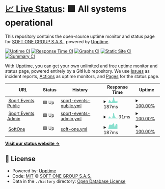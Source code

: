 # [📈 Live Status](https://Soft-One.github.io/status): <!--live status--> **🟩 All systems operational**

This repository contains the open-source uptime monitor and status page for [SOFT ONE GROUP S.A.S.](www.softone.com.co), powered by [Upptime](https://github.com/upptime/upptime).

[![Uptime CI](https://github.com/Soft-One/status/workflows/Uptime%20CI/badge.svg)](https://github.com/Soft-One/status/actions?query=workflow%3A%22Uptime+CI%22)
[![Response Time CI](https://github.com/Soft-One/status/workflows/Response%20Time%20CI/badge.svg)](https://github.com/Soft-One/status/actions?query=workflow%3A%22Response+Time+CI%22)
[![Graphs CI](https://github.com/Soft-One/status/workflows/Graphs%20CI/badge.svg)](https://github.com/Soft-One/status/actions?query=workflow%3A%22Graphs+CI%22)
[![Static Site CI](https://github.com/Soft-One/status/workflows/Static%20Site%20CI/badge.svg)](https://github.com/Soft-One/status/actions?query=workflow%3A%22Static+Site+CI%22)
[![Summary CI](https://github.com/Soft-One/status/workflows/Summary%20CI/badge.svg)](https://github.com/Soft-One/status/actions?query=workflow%3A%22Summary+CI%22)

With [Upptime](https://upptime.js.org), you can get your own unlimited and free uptime monitor and status page, powered entirely by a GitHub repository. We use [Issues](https://github.com/Soft-One/status/issues) as incident reports, [Actions](https://github.com/Soft-One/status/actions) as uptime monitors, and [Pages](https://Soft-One.github.io/status) for the status page.

<!--start: status pages-->
<!-- This summary is generated by Upptime (https://github.com/upptime/upptime) -->
<!-- Do not edit this manually, your changes will be overwritten -->
<!-- prettier-ignore -->
| URL | Status | History | Response Time | Uptime |
| --- | ------ | ------- | ------------- | ------ |
| <img alt="" src="https://icons.duckduckgo.com/ip3/sportevents.com.co.ico" height="13"> [Sport Events Public](https://sportevents.com.co/home) | 🟩 Up | [sport-events-public.yml](https://github.com/Soft-One/status/commits/HEAD/history/sport-events-public.yml) | <details><summary><img alt="Response time graph" src="./graphs/sport-events-public/response-time-week.png" height="20"> 187ms</summary><br><a href="https://Soft-One.github.io/status/history/sport-events-public"><img alt="Response time 162" src="https://img.shields.io/endpoint?url=https%3A%2F%2Fraw.githubusercontent.com%2FSoft-One%2Fstatus%2FHEAD%2Fapi%2Fsport-events-public%2Fresponse-time.json"></a><br><a href="https://Soft-One.github.io/status/history/sport-events-public"><img alt="24-hour response time 303" src="https://img.shields.io/endpoint?url=https%3A%2F%2Fraw.githubusercontent.com%2FSoft-One%2Fstatus%2FHEAD%2Fapi%2Fsport-events-public%2Fresponse-time-day.json"></a><br><a href="https://Soft-One.github.io/status/history/sport-events-public"><img alt="7-day response time 187" src="https://img.shields.io/endpoint?url=https%3A%2F%2Fraw.githubusercontent.com%2FSoft-One%2Fstatus%2FHEAD%2Fapi%2Fsport-events-public%2Fresponse-time-week.json"></a><br><a href="https://Soft-One.github.io/status/history/sport-events-public"><img alt="30-day response time 180" src="https://img.shields.io/endpoint?url=https%3A%2F%2Fraw.githubusercontent.com%2FSoft-One%2Fstatus%2FHEAD%2Fapi%2Fsport-events-public%2Fresponse-time-month.json"></a><br><a href="https://Soft-One.github.io/status/history/sport-events-public"><img alt="1-year response time 157" src="https://img.shields.io/endpoint?url=https%3A%2F%2Fraw.githubusercontent.com%2FSoft-One%2Fstatus%2FHEAD%2Fapi%2Fsport-events-public%2Fresponse-time-year.json"></a></details> | <details><summary><a href="https://Soft-One.github.io/status/history/sport-events-public">100.00%</a></summary><a href="https://Soft-One.github.io/status/history/sport-events-public"><img alt="All-time uptime 99.93%" src="https://img.shields.io/endpoint?url=https%3A%2F%2Fraw.githubusercontent.com%2FSoft-One%2Fstatus%2FHEAD%2Fapi%2Fsport-events-public%2Fuptime.json"></a><br><a href="https://Soft-One.github.io/status/history/sport-events-public"><img alt="24-hour uptime 100.00%" src="https://img.shields.io/endpoint?url=https%3A%2F%2Fraw.githubusercontent.com%2FSoft-One%2Fstatus%2FHEAD%2Fapi%2Fsport-events-public%2Fuptime-day.json"></a><br><a href="https://Soft-One.github.io/status/history/sport-events-public"><img alt="7-day uptime 100.00%" src="https://img.shields.io/endpoint?url=https%3A%2F%2Fraw.githubusercontent.com%2FSoft-One%2Fstatus%2FHEAD%2Fapi%2Fsport-events-public%2Fuptime-week.json"></a><br><a href="https://Soft-One.github.io/status/history/sport-events-public"><img alt="30-day uptime 100.00%" src="https://img.shields.io/endpoint?url=https%3A%2F%2Fraw.githubusercontent.com%2FSoft-One%2Fstatus%2FHEAD%2Fapi%2Fsport-events-public%2Fuptime-month.json"></a><br><a href="https://Soft-One.github.io/status/history/sport-events-public"><img alt="1-year uptime 99.99%" src="https://img.shields.io/endpoint?url=https%3A%2F%2Fraw.githubusercontent.com%2FSoft-One%2Fstatus%2FHEAD%2Fapi%2Fsport-events-public%2Fuptime-year.json"></a></details>
| <img alt="" src="https://icons.duckduckgo.com/ip3/sportevents.com.co.ico" height="13"> [Sport Events Admin](https://sportevents.com.co/admin/#/login) | 🟩 Up | [sport-events-admin.yml](https://github.com/Soft-One/status/commits/HEAD/history/sport-events-admin.yml) | <details><summary><img alt="Response time graph" src="./graphs/sport-events-admin/response-time-week.png" height="20"> 31ms</summary><br><a href="https://Soft-One.github.io/status/history/sport-events-admin"><img alt="Response time 28" src="https://img.shields.io/endpoint?url=https%3A%2F%2Fraw.githubusercontent.com%2FSoft-One%2Fstatus%2FHEAD%2Fapi%2Fsport-events-admin%2Fresponse-time.json"></a><br><a href="https://Soft-One.github.io/status/history/sport-events-admin"><img alt="24-hour response time 67" src="https://img.shields.io/endpoint?url=https%3A%2F%2Fraw.githubusercontent.com%2FSoft-One%2Fstatus%2FHEAD%2Fapi%2Fsport-events-admin%2Fresponse-time-day.json"></a><br><a href="https://Soft-One.github.io/status/history/sport-events-admin"><img alt="7-day response time 31" src="https://img.shields.io/endpoint?url=https%3A%2F%2Fraw.githubusercontent.com%2FSoft-One%2Fstatus%2FHEAD%2Fapi%2Fsport-events-admin%2Fresponse-time-week.json"></a><br><a href="https://Soft-One.github.io/status/history/sport-events-admin"><img alt="30-day response time 30" src="https://img.shields.io/endpoint?url=https%3A%2F%2Fraw.githubusercontent.com%2FSoft-One%2Fstatus%2FHEAD%2Fapi%2Fsport-events-admin%2Fresponse-time-month.json"></a><br><a href="https://Soft-One.github.io/status/history/sport-events-admin"><img alt="1-year response time 27" src="https://img.shields.io/endpoint?url=https%3A%2F%2Fraw.githubusercontent.com%2FSoft-One%2Fstatus%2FHEAD%2Fapi%2Fsport-events-admin%2Fresponse-time-year.json"></a></details> | <details><summary><a href="https://Soft-One.github.io/status/history/sport-events-admin">100.00%</a></summary><a href="https://Soft-One.github.io/status/history/sport-events-admin"><img alt="All-time uptime 99.93%" src="https://img.shields.io/endpoint?url=https%3A%2F%2Fraw.githubusercontent.com%2FSoft-One%2Fstatus%2FHEAD%2Fapi%2Fsport-events-admin%2Fuptime.json"></a><br><a href="https://Soft-One.github.io/status/history/sport-events-admin"><img alt="24-hour uptime 100.00%" src="https://img.shields.io/endpoint?url=https%3A%2F%2Fraw.githubusercontent.com%2FSoft-One%2Fstatus%2FHEAD%2Fapi%2Fsport-events-admin%2Fuptime-day.json"></a><br><a href="https://Soft-One.github.io/status/history/sport-events-admin"><img alt="7-day uptime 100.00%" src="https://img.shields.io/endpoint?url=https%3A%2F%2Fraw.githubusercontent.com%2FSoft-One%2Fstatus%2FHEAD%2Fapi%2Fsport-events-admin%2Fuptime-week.json"></a><br><a href="https://Soft-One.github.io/status/history/sport-events-admin"><img alt="30-day uptime 100.00%" src="https://img.shields.io/endpoint?url=https%3A%2F%2Fraw.githubusercontent.com%2FSoft-One%2Fstatus%2FHEAD%2Fapi%2Fsport-events-admin%2Fuptime-month.json"></a><br><a href="https://Soft-One.github.io/status/history/sport-events-admin"><img alt="1-year uptime 99.99%" src="https://img.shields.io/endpoint?url=https%3A%2F%2Fraw.githubusercontent.com%2FSoft-One%2Fstatus%2FHEAD%2Fapi%2Fsport-events-admin%2Fuptime-year.json"></a></details>
| <img alt="" src="https://icons.duckduckgo.com/ip3/softone.com.co.ico" height="13"> [SoftOne](https://softone.com.co/) | 🟩 Up | [soft-one.yml](https://github.com/Soft-One/status/commits/HEAD/history/soft-one.yml) | <details><summary><img alt="Response time graph" src="./graphs/soft-one/response-time-week.png" height="20"> 187ms</summary><br><a href="https://Soft-One.github.io/status/history/soft-one"><img alt="Response time 121" src="https://img.shields.io/endpoint?url=https%3A%2F%2Fraw.githubusercontent.com%2FSoft-One%2Fstatus%2FHEAD%2Fapi%2Fsoft-one%2Fresponse-time.json"></a><br><a href="https://Soft-One.github.io/status/history/soft-one"><img alt="24-hour response time 478" src="https://img.shields.io/endpoint?url=https%3A%2F%2Fraw.githubusercontent.com%2FSoft-One%2Fstatus%2FHEAD%2Fapi%2Fsoft-one%2Fresponse-time-day.json"></a><br><a href="https://Soft-One.github.io/status/history/soft-one"><img alt="7-day response time 187" src="https://img.shields.io/endpoint?url=https%3A%2F%2Fraw.githubusercontent.com%2FSoft-One%2Fstatus%2FHEAD%2Fapi%2Fsoft-one%2Fresponse-time-week.json"></a><br><a href="https://Soft-One.github.io/status/history/soft-one"><img alt="30-day response time 142" src="https://img.shields.io/endpoint?url=https%3A%2F%2Fraw.githubusercontent.com%2FSoft-One%2Fstatus%2FHEAD%2Fapi%2Fsoft-one%2Fresponse-time-month.json"></a><br><a href="https://Soft-One.github.io/status/history/soft-one"><img alt="1-year response time 116" src="https://img.shields.io/endpoint?url=https%3A%2F%2Fraw.githubusercontent.com%2FSoft-One%2Fstatus%2FHEAD%2Fapi%2Fsoft-one%2Fresponse-time-year.json"></a></details> | <details><summary><a href="https://Soft-One.github.io/status/history/soft-one">100.00%</a></summary><a href="https://Soft-One.github.io/status/history/soft-one"><img alt="All-time uptime 100.00%" src="https://img.shields.io/endpoint?url=https%3A%2F%2Fraw.githubusercontent.com%2FSoft-One%2Fstatus%2FHEAD%2Fapi%2Fsoft-one%2Fuptime.json"></a><br><a href="https://Soft-One.github.io/status/history/soft-one"><img alt="24-hour uptime 100.00%" src="https://img.shields.io/endpoint?url=https%3A%2F%2Fraw.githubusercontent.com%2FSoft-One%2Fstatus%2FHEAD%2Fapi%2Fsoft-one%2Fuptime-day.json"></a><br><a href="https://Soft-One.github.io/status/history/soft-one"><img alt="7-day uptime 100.00%" src="https://img.shields.io/endpoint?url=https%3A%2F%2Fraw.githubusercontent.com%2FSoft-One%2Fstatus%2FHEAD%2Fapi%2Fsoft-one%2Fuptime-week.json"></a><br><a href="https://Soft-One.github.io/status/history/soft-one"><img alt="30-day uptime 100.00%" src="https://img.shields.io/endpoint?url=https%3A%2F%2Fraw.githubusercontent.com%2FSoft-One%2Fstatus%2FHEAD%2Fapi%2Fsoft-one%2Fuptime-month.json"></a><br><a href="https://Soft-One.github.io/status/history/soft-one"><img alt="1-year uptime 100.00%" src="https://img.shields.io/endpoint?url=https%3A%2F%2Fraw.githubusercontent.com%2FSoft-One%2Fstatus%2FHEAD%2Fapi%2Fsoft-one%2Fuptime-year.json"></a></details>

<!--end: status pages-->

[**Visit our status website →**](https://Soft-One.github.io/status)

## 📄 License

- Powered by: [Upptime](https://github.com/upptime/upptime)
- Code: [MIT](./LICENSE) © [SOFT ONE GROUP S.A.S.](www.softone.com.co)
- Data in the `./history` directory: [Open Database License](https://opendatacommons.org/licenses/odbl/1-0/)
